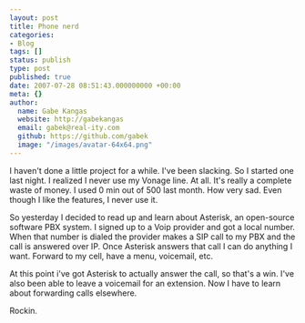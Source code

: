 ```yaml
---
layout: post
title: Phone nerd
categories:
- Blog
tags: []
status: publish
type: post
published: true
date: 2007-07-28 08:51:43.000000000 +00:00
meta: {}
author:
  name: Gabe Kangas
  website: http://gabekangas
  email: gabek@real-ity.com
  github: https://github.com/gabek
  image: "/images/avatar-64x64.png"
---
```

I haven\'t done a little project for a while. I\'ve been slacking. So I started one last night. I realized I never use my Vonage line. At all.  It\'s really a complete waste of money. I used 0 min out of 500 last month. How very sad. Even though I like the features, I never use it.

So yesterday I decided to read up and learn about Asterisk, an open-source software PBX system. I signed up to a Voip provider and got a local number. When that number is dialed the provider makes a SIP call to my PBX and the call is answered over IP. Once Asterisk answers that call I can do anything I want. Forward to my cell, have a menu, voicemail, etc.

At this point i\'ve got Asterisk to actually answer the call, so that\'s a win. I\'ve also been able to leave a voicemail for an extension. Now I have to learn about forwarding calls elsewhere.

Rockin.
